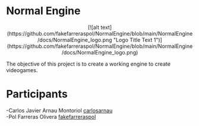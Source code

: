 # Normal Engine

<p align="center">
  [![alt text](https://github.com/fakefarreraspol/NormalEngine/blob/main/NormalEngine/docs/NormalEngine_logo.png "Logo Title Text 1")](https://github.com/fakefarreraspol/NormalEngine/blob/main/NormalEngine/docs/NormalEngine_logo.png) <br />
</p>

The objective of this project is to create a working engine to create videogames.  <br />

# Participants
-Carlos Javier Arnau Montoriol [carlosarnau](https://github.com/carlosarnau) <br />
-Pol Farreras Olivera [fakefarreraspol](https://github.com/fakefarreraspol) <br />
